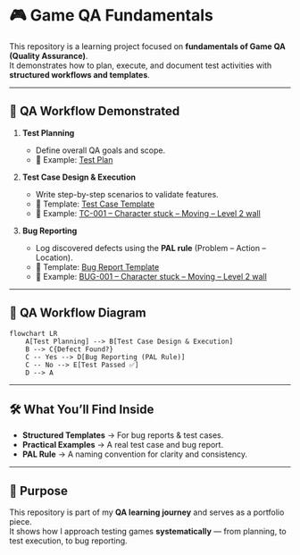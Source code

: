 # 🎮 Game QA Fundamentals  

This repository is a learning project focused on **fundamentals of Game QA (Quality Assurance)**.  
It demonstrates how to plan, execute, and document test activities with **structured workflows and templates**.  

---

## 🧩 QA Workflow Demonstrated  

1. **Test Planning**  
   - Define overall QA goals and scope.  
   - 📄 Example: [Test Plan](docs/test-plan-example.md)  

2. **Test Case Design & Execution**  
   - Write step-by-step scenarios to validate features.  
   - 📄 Template: [Test Case Template](docs/test-case-template.md)  
   - 📄 Example: [TC-001 – Character stuck – Moving – Level 2 wall](docs/test-cases/TC-001.md)  

3. **Bug Reporting**  
   - Log discovered defects using the **PAL rule** (Problem – Action – Location).  
   - 📄 Template: [Bug Report Template](docs/bug-report-template.md)  
   - 📄 Example: [BUG-001 – Character stuck – Moving – Level 2 wall](docs/bug-reports/BUG-001.md)

---

## 🔄 QA Workflow Diagram  

```mermaid
flowchart LR
    A[Test Planning] --> B[Test Case Design & Execution]
    B --> C{Defect Found?}
    C -- Yes --> D[Bug Reporting (PAL Rule)]
    C -- No --> E[Test Passed ✅]
    D --> A
```
---

## 🛠️ What You’ll Find Inside
- **Structured Templates** → For bug reports & test cases.  
- **Practical Examples** → A real test case and bug report.  
- **PAL Rule** → A naming convention for clarity and consistency.  

---

## 🚀 Purpose
This repository is part of my **QA learning journey** and serves as a portfolio piece.  
It shows how I approach testing games **systematically** — from planning, to test execution, to bug reporting.
